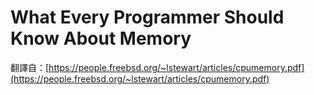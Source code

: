 # What Every Programmer Should Know About Memory

翻譯自：[https://people.freebsd.org/~lstewart/articles/cpumemory.pdf](https://people.freebsd.org/~lstewart/articles/cpumemory.pdf)

